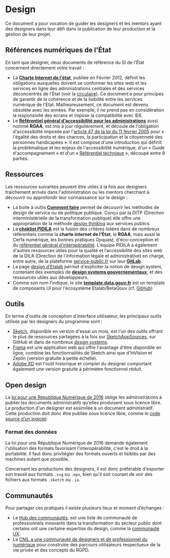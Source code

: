 # Design

Ce document a pour vocation de guider les designers et les mentors ayant des designers dans leur défi dans la publication de leur production et la gestion de leur projet.

## Références numériques de l'État

En tant que designer, deux documents de référence du SI de l'État concernent directement votre travail : 

- La **[Charte Internet de l'état](http://references.modernisation.gouv.fr/charte-internet-de-letat)**, publiée en Février 2012, définit les obligations auxquelles doivent se conformer les sites web et les services en ligne des administrations centrales et des services déconcentrés de l'État (voir la [circulaire](http://circulaire.legifrance.gouv.fr/pdf/2012/02/cir_34663.pdf)). Ce document a pour principes de garantir de la cohérence et de la lisibilité entre les services numérique de l'Etat. Malheureusement, ce document est devenu obsolète avec les années. Par exemple, il ne prend pas en considération la responsivité des écrans et impose la compatibilité avec IE6.
- Le **[Référentiel général d’accessibilité pour les administrations](http://references.modernisation.gouv.fr/rgaa-accessibilite/)** aussi nommé **RGAA**, est mis à jour régulièrement, et découle de l'obligation d'accessibilité imposée par l'[article 47 de la loi du 11 février 2005](https://www.legifrance.gouv.fr/affichTexteArticle.do?idArticle=LEGIARTI000037388867&cidTexte=LEGITEXT000006051257) pour « l'égalité des droits et des chances, la participation et la citoyenneté des personnes handicapées ». Il est composé d'une introduction qui définit la problématique et les enjeux de l'accessibilité numérique, d'un « Guide d'accompagnement » et d'un « [Référentiel technique](https://references.modernisation.gouv.fr/rgaa-accessibilite/criteres.html) », découpé entre 6 parties.

## Ressources

Les ressources suivantes peuvent être utiles à la fois aux designers fraîchement arrivés dans l'administration ou les mentors cherchant à découvrir ou approfondir leur connaissance sur le design :

- La boite à outils **[Comment faire](http://comment-faire.modernisation.gouv.fr/)**  permet de découvrir les méthodes de design de service ou de politique publique. Conçu par la DITP (Direction interministérielle de la transformation publique) elle offre une appropriation de la méthode [design thinking](http://comment-faire.modernisation.gouv.fr/demarche-design/) aux services publics.
- La **[cheklist PIDILA](https://pidila.gitlab.io/checklist-pidila)** est la fusion des critères listées dans de nombreux référentiels comme la **charte internet de l'État**, le **RGAA**, mais aussi le Cerfa numérique, les bonnes pratiques Opquast, d'éco-conception et du [référentiel général d'interopérabilité](http://references.modernisation.gouv.fr/interoperabilite). L'équipe PIDILA a également d'autres ressources utiles pour la qualité et l’accessibilité des sites web de la DILA (Direction de l'information légale et administrative) en charge, entre autre, de la plateforme [service-public.fr](https://www.service-public.fr/) sur leur **[GitLab](https://pidila.gitlab.io/)**.
- La page [design d’Etalab](https://etalab.github.io/etalab/design.html) permet d'expliciter la notion de design system, contenant des exemples de **[design systems gouvernementaux](https://github.com/entrepreneur-interet-general/design-system#exemples-de-design-systems)**, et des ressources utiles aux développeurs.
- Comme son nom l'indique, le site **[template.data.gouv.fr](https://template.data.gouv.fr/)** est un template de composants UI pour l'écosystème Etalab/BetaGouv (cf. [GitHub](http://github.com/etalab/template.data.gouv.fr))

## Outils

En terme d'outils de conception d'interface utilisateur, les principaux outils utilisés par les designers du programme sont :

- [Sketch](https://www.sketch.com/), disponible en version d'essai un mois, est l'un des outils offrant le plus de ressources partagées à la fois sur [SketchAppSources](https://www.sketchappsources.com/), sur GitHub et dans de nombreux *[design systems](https://github.com/entrepreneur-interet-general/design-system)*.
- [Figma](https://www.figma.com/) est une application web qui offre l'avantage d'être disponible en ligne, combine les fonctionnalités de Sketch ainsi que d'InVision et Zeplin (version gratuite à petite échelle).
- [Adobe XD](https://www.adobe.com/fr/products/xd.html) est l'outil historique et complet du designer comportant également une version gratuite à périmètre fonctionnel réduit.

## Open design

La [loi pour une République Numérique de 2016](https://www.legifrance.gouv.fr/affichCodeArticle.do?cidTexte=LEGITEXT000031366350&idArticle=LEGIARTI000031367689&dateTexte=&categorieLien=cid) oblige les administrations à publier les documents administratifs qu'elles produisent sous licence libre. La production d'un designer est assimilée à un document administratif. Cette production doit donc être publiée sous licence libre, comme le [code source d'un logiciel](./opensource.md).

### Format des données

La loi pour une République Numérique de 2016 demande également l'utilisation des formats favorisant l'interopérabilité, c'est le droit à la portabilité. Il faut donc privilégier des formats ouverts et lisibles par des machines autant que possible.

Concernant les productions des designers, il est donc préférable d'exporter son travail aux formats `.svg` ou `.eps`, bien qu'il soit courant de voir des fichiers aux formats `.sketch` ou `.ia`.

## Communautés 

Pour partager ces pratiques il existe plusieurs lieux et moment d'échanges : 
- Le [Hub des communautés](https://www.modernisation.gouv.fr/le-hub-des-communautes), est une liste de communauté de professionnels innovants dans la transformation du secteur public dont certains ont une certaine expertise du design, comme la [communauté UX](https://www.numerique.gouv.fr/actualites/rejoignez-la-communaute-ux-services-publics-en-ligne/).
- La [CNIL a une communauté de designers et de professionnel du numérique](https://design.cnil.fr/) pour construire des parcours utilisateurs respectueux de la vie privée et des concepts du RGPD.
